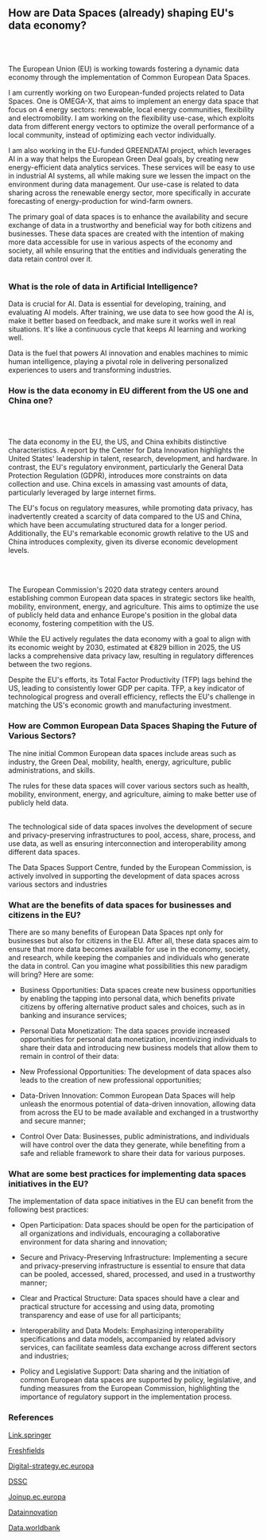 ## How are Data Spaces (already) shaping EU's data economy?
<br>
<div><img src="/images/EU.png" alt=""></div> 
<br>

The European Union (EU) is working towards fostering a dynamic data economy through the implementation of Common European Data Spaces.
<br>

I am currently working on two European-funded projects related to Data Spaces. One is OMEGA-X, that aims to implement an energy data space that focus on 4 energy sectors: renewable, local energy communities, flexibility and electromobility. I am working on the flexibility use-case, which exploits data from different energy vectors to optimize the overall performance of a local community, instead of optimizing each vector individually.

I am also working in the EU-funded GREENDATAI project, which leverages AI in a way that helps the European Green Deal goals, by creating new energy-efficient data analytics services. These services will be easy to use in industrial AI systems, all while making sure we lessen the impact on the environment during data management. Our use-case is related to data sharing across the renewable energy sector, more specifically in accurate forecasting of energy-production for wind-farm owners.

The primary goal of data spaces is to enhance the availability and secure exchange of data in a trustworthy and beneficial way for both citizens and businesses. These data spaces are created with the intention of making more data accessible for use in various aspects of the economy and society, all while ensuring that the entities and individuals generating the data retain control over it. 

<div><img src="/images/eu_data.png" alt=""></div> 


### What is the role of data in Artificial Intelligence?

Data is crucial for AI. Data is essential for developing, training, and evaluating AI models. After training, we use data to see how good the AI is, make it better based on feedback, and make sure it works well in real situations. It's like a continuous cycle that keeps AI learning and working well.

Data is the fuel that powers AI innovation and enables machines to mimic human intelligence, playing a pivotal role in delivering personalized experiences to users and transforming industries.


### How is the data economy in EU different from the US one and China one?
<br>
<div><img src="/images/de.png" alt=""></div> 
<br>

The data economy in the EU, the US, and China exhibits distinctive characteristics. A report by the Center for Data Innovation highlights the United States' leadership in talent, research, development, and hardware. In contrast, the EU's regulatory environment, particularly the General Data Protection Regulation (GDPR), introduces more constraints on data collection and use. China excels in amassing vast amounts of data, particularly leveraged by large internet firms.

The EU's focus on regulatory measures, while promoting data privacy, has inadvertently created a scarcity of data compared to the US and China, which have been accumulating structured data for a longer period. Additionally, the EU's remarkable economic growth relative to the US and China introduces complexity, given its diverse economic development levels.

<br>
<div><img src="/images/graph.png" alt=""></div> 
<br>

The European Commission's 2020 data strategy centers around establishing common European data spaces in strategic sectors like health, mobility, environment, energy, and agriculture. This aims to optimize the use of publicly held data and enhance Europe's position in the global data economy, fostering competition with the US.

While the EU actively regulates the data economy with a goal to align with its economic weight by 2030, estimated at €829 billion in 2025, the US lacks a comprehensive data privacy law, resulting in regulatory differences between the two regions.

Despite the EU's efforts, its Total Factor Productivity (TFP) lags behind the US, leading to consistently lower GDP per capita. TFP, a key indicator of technological progress and overall efficiency, reflects the EU's challenge in matching the US's economic growth and manufacturing investment.


### How are Common European Data Spaces Shaping the Future of Various Sectors?

The nine initial Common European data spaces include areas such as industry, the Green Deal, mobility, health, energy, agriculture, public administrations, and skills.

The rules for these data spaces will cover various sectors such as health, mobility, environment, energy, and agriculture, aiming to make better use of publicly held data.
<br>
<div><img src="/images/sector.png" alt=""></div> 
<br>
The technological side of data spaces involves the development of secure and privacy-preserving infrastructures to pool, access, share, process, and use data, as well as ensuring interconnection and interoperability among different data spaces.

The Data Spaces Support Centre, funded by the European Commission, is actively involved in supporting the development of data spaces across various sectors and industries


### What are the benefits of data spaces for businesses and citizens in the EU?

There are so many benefits of European Data Spaces npt only for businesses but also for citizens in the EU. After all, these data spaces aim to ensure that more data becomes available for use in the economy, society, and research, while keeping the companies and individuals who generate the data in control. Can you imagine what possibilities this new paradigm will bring? Here are some:


- Business Opportunities: Data spaces create new business opportunities by enabling the tapping into personal data, which benefits private citizens by offering alternative product sales and choices, such as in banking and insurance services;

- Personal Data Monetization: The data spaces provide increased opportunities for personal data monetization, incentivizing individuals to share their data and introducing new business models that allow them to remain in control of their data:

- New Professional Opportunities: The development of data spaces also leads to the creation of new professional opportunities;

- Data-Driven Innovation: Common European Data Spaces will help unleash the enormous potential of data-driven innovation, allowing data from across the EU to be made available and exchanged in a trustworthy and secure manner;

- Control Over Data: Businesses, public administrations, and individuals will have control over the data they generate, while benefiting from a safe and reliable framework to share their data for various purposes.


### What are some best practices for implementing data spaces initiatives in the EU?


The implementation of data space initiatives in the EU can benefit from the following best practices:

- Open Participation: Data spaces should be open for the participation of all organizations and individuals, encouraging a collaborative environment for data sharing and innovation;

- Secure and Privacy-Preserving Infrastructure: Implementing a secure and privacy-preserving infrastructure is essential to ensure that data can be pooled, accessed, shared, processed, and used in a trustworthy manner;

- Clear and Practical Structure: Data spaces should have a clear and practical structure for accessing and using data, promoting transparency and ease of use for all participants;

- Interoperability and Data Models: Emphasizing interoperability specifications and data models, accompanied by related advisory services, can facilitate seamless data exchange across different sectors and industries;

- Policy and Legislative Support: Data sharing and the initiation of common European data spaces are supported by policy, legislative, and funding measures from the European Commission, highlighting the importance of regulatory support in the implementation process.






### References
[Link.springer](https://link.springer.com/chapter/10.1007/978-3-030-98636-0_16)

[Freshfields](https://www.freshfields.com/en-gb/our-thinking/campaigns/technology-quotient/tech-and-platform-regulation/eu-digital-strategy/european-data-spaces/)

[Digital-strategy.ec.europa](https://digital-strategy.ec.europa.eu/en/policies/data-spaces)

[DSSC](https://dssc.eu/)

[Joinup.ec.europa](https://joinup.ec.europa.eu/collection/semic-support-centre/data-spaces)

[Datainnovation](https://datainnovation.org/2019/08/who-is-winning-the-ai-race-china-the-eu-or-the-united-states/)

[Data.worldbank](https://data.worldbank.org/indicator/NY.GDP.MKTP.CD?locations=EU-US-CN)




